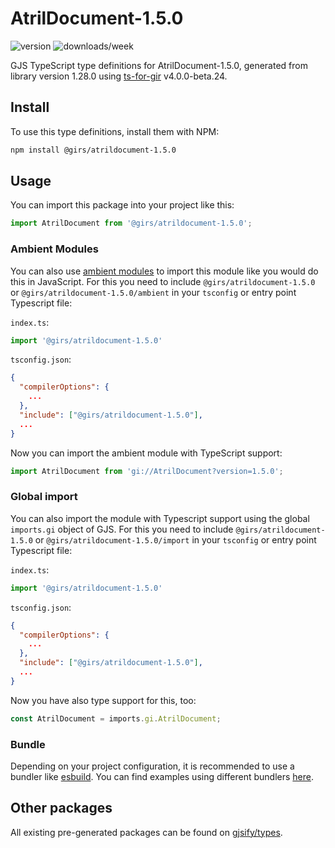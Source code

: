 
# AtrilDocument-1.5.0

![version](https://img.shields.io/npm/v/@girs/atrildocument-1.5.0)
![downloads/week](https://img.shields.io/npm/dw/@girs/atrildocument-1.5.0)


GJS TypeScript type definitions for AtrilDocument-1.5.0, generated from library version 1.28.0 using [ts-for-gir](https://github.com/gjsify/ts-for-gir) v4.0.0-beta.24.


## Install

To use this type definitions, install them with NPM:
```bash
npm install @girs/atrildocument-1.5.0
```

## Usage

You can import this package into your project like this:
```ts
import AtrilDocument from '@girs/atrildocument-1.5.0';
```

### Ambient Modules

You can also use [ambient modules](https://github.com/gjsify/ts-for-gir/tree/main/packages/cli#ambient-modules) to import this module like you would do this in JavaScript.
For this you need to include `@girs/atrildocument-1.5.0` or `@girs/atrildocument-1.5.0/ambient` in your `tsconfig` or entry point Typescript file:

`index.ts`:
```ts
import '@girs/atrildocument-1.5.0'
```

`tsconfig.json`:
```json
{
  "compilerOptions": {
    ...
  },
  "include": ["@girs/atrildocument-1.5.0"],
  ...
}
```

Now you can import the ambient module with TypeScript support: 

```ts
import AtrilDocument from 'gi://AtrilDocument?version=1.5.0';
```

### Global import

You can also import the module with Typescript support using the global `imports.gi` object of GJS.
For this you need to include `@girs/atrildocument-1.5.0` or `@girs/atrildocument-1.5.0/import` in your `tsconfig` or entry point Typescript file:

`index.ts`:
```ts
import '@girs/atrildocument-1.5.0'
```

`tsconfig.json`:
```json
{
  "compilerOptions": {
    ...
  },
  "include": ["@girs/atrildocument-1.5.0"],
  ...
}
```

Now you have also type support for this, too:

```ts
const AtrilDocument = imports.gi.AtrilDocument;
```

### Bundle

Depending on your project configuration, it is recommended to use a bundler like [esbuild](https://esbuild.github.io/). You can find examples using different bundlers [here](https://github.com/gjsify/ts-for-gir/tree/main/examples).

## Other packages

All existing pre-generated packages can be found on [gjsify/types](https://github.com/gjsify/types).

